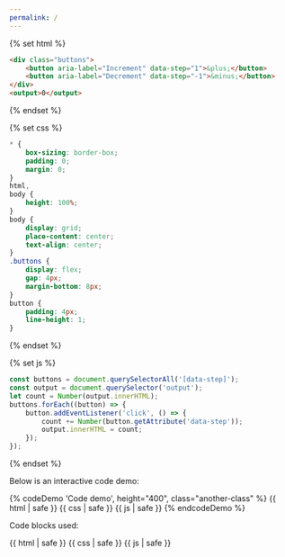```yaml
---
permalink: /
---
```


{% set html %}
```html
<div class="buttons">
    <button aria-label="Increment" data-step="1">&plus;</button>
    <button aria-label="Decrement" data-step="-1">&minus;</button>
</div>
<output>0</output>
```
{% endset %}

{% set css %}
```css
* {
    box-sizing: border-box;
    padding: 0;
    margin: 0;
}
html,
body {
    height: 100%;
}
body {
    display: grid;
    place-content: center;
    text-align: center;
}
.buttons {
    display: flex;
    gap: 4px;
    margin-bottom: 8px;
}
button {
    padding: 4px;
    line-height: 1;
}
```
{% endset %}

{% set js %}
```js
const buttons = document.querySelectorAll('[data-step]');
const output = document.querySelector('output');
let count = Number(output.innerHTML);
buttons.forEach((button) => {
    button.addEventListener('click', () => {
        count += Number(button.getAttribute('data-step'));
        output.innerHTML = count;
    });
});
```
{% endset %}

Below is an interactive code demo:

{% codeDemo 'Code demo', height="400", class="another-class" %}
{{ html | safe }}
{{ css | safe }}
{{ js | safe }}
{% endcodeDemo %}

Code blocks used:

{{ html | safe }}
{{ css | safe }}
{{ js | safe }}